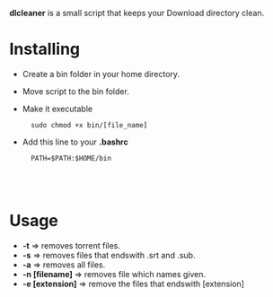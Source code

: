 **dlcleaner** is a small script that keeps your Download directory clean.

Installing
======

* Create a bin folder in your home directory.
* Move script to the bin folder.
* Make it executable

        sudo chmod +x bin/[file_name]
* Add this line to your **.bashrc**
        
        PATH=$PATH:$HOME/bin
<br>
<br>

Usage
======

* **-t** => removes torrent files.
* **-s** => removes files that endswith .srt and .sub.
* **-a** => removes all files.
* **-n [filename]** => removes file which names given.
* **-e [extension]** => remove the files that endswith [extension]

